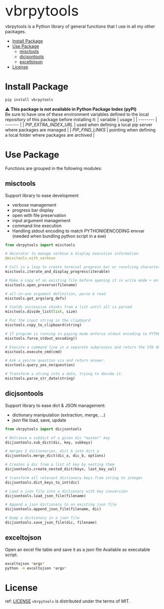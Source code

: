 <font size="8">vbrpytools</font>

vbrpytools is a Python library of general functions that I use in all my other packages.

- [Install Package](#install-package)
- [Use Package](#use-package)
  - [misctools](#misctools)
  - [dicjsontools](#dicjsontools)
  - [exceltojson](#exceltojson)
- [License](#license)

# Install Package

```bash
pip install vbrpytools
```

⚠️ **This package is not available in Python Package Index (pyPI)**  
Be sure to have one of these environment variables defined to the local repository of this package before installing it:
| variable   | usage  |
| -------- | ------- |
| *PIP_EXTRA_INDEX_URL* | used when defining a local pip server where packages are managed |
| *PIP_FIND_LINKS* | pointing when defining a local folder where packages are archived |

# Use Package

Functions are grouped in the following modules:

## misctools

Support library to ease development
* verbose management
* progress bar display
* open with file preservation
* input argument management
* command line execution
* Handling stdout encoding to match PYTHONIOENCODING envvar (needed when bundling python script in a exe)

```python
from vbrpytools import misctools

# decorator to manage verbose & display execution information
@misctools.with_verbose

# Call in a loop to create terminal progress bar or revolving character
misctools.iterate_and_display_progress(iterable)

# Make a copy of an existing file before opening it in write mode + enforce encoding to UTF-8 by default
misctools.open_preserve(filename)

# all-in-one argument definition, parse & read
misctools.get_args(arg_defs)

# Yields successive chunks from a list until all is parsed
misctools.divide_list(list, size)

# Put the input string in the clipboard
misctools.copy_to_clipboard(string)

# If program is running in piping mode enforce stdout encoding to PYTHONIOENCODING.
misctools.force_stdout_encoding()

# Execute a command line in a separate subprocess and return the STD OUT
misctools.execute_cmd(cmd)

# Ask a yes/no question via and return answer.
misctools.query_yes_no(question)

# Transform a string into a date, trying to decode it.
misctools.parse_str_date(string)
```

## dicjsontools

Support library to ease dict & JSON management:
* dictionary manipulation (extraction, merge, ...)
* json file load, save, update

```python
from vbrpytools import dicjsontools

# Retrieve a subdict of a given dic "master" key
dicjsontools.sub_dict(dic, key, subkeys)

# merges 2 dictionaries, dict_b into dict_a
dicjsontools.merge_dict(dic_a, dic_b, options)

# Creates a dic from a list of key by nesting them
dicjsontools.create_nested_dict(keys, last_key_val)

# transform all relevant dictionary keys from string to integer
dicjsontools.dict_keys_to_int(dic)

# Load a json file into a dictionary with key conversion
dicjsontools.load_json_file(filename)

# Append a json dictionary to an existing json file
dicjsontools.append_json_file(filename, dic)

# Dump a dictionary in a json file
dicjsontools.save_json_file(dic, filename)
```

## exceltojson

Open an excel file table and save it as a json file
Available as executable script.

```bash
exceltojson *args*
python -m exceltojson *args*
```

# License

ref: [LICENSE](.\LICENSE)
`vbrpytools` is distributed under the terms of MIT.